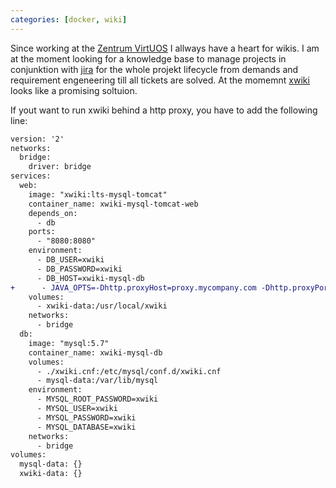 ```yaml
---
categories: [docker, wiki]
---
```

Since working at the [Zentrum VirtUOS](https://www.virtuos.uni-osnabrueck.de/zentrum_fuer_digitale_lehre_campus_management_und_hochschuldidaktik.html) I allways have a heart for wikis. I am at the moment looking for a knowledge base to manage projects in conjunktion with [jira](https://www.atlassian.com/software/jira) for the whole projekt lifecycle from demands and requirement engeneering till all tickets are solved. At the momemnt [xwiki](https://www.xwiki.org/xwiki/bin/view/Main/WebHome) looks like a promising soltuion. 

If yout want to run xwiki behind a http proxy, you have to add the following line:

```diff
version: '2'
networks:
  bridge:
    driver: bridge
services:
  web:
    image: "xwiki:lts-mysql-tomcat"
    container_name: xwiki-mysql-tomcat-web
    depends_on:
      - db
    ports:
      - "8080:8080"
    environment:
      - DB_USER=xwiki
      - DB_PASSWORD=xwiki
      - DB_HOST=xwiki-mysql-db
+      - JAVA_OPTS=-Dhttp.proxyHost=proxy.mycompany.com -Dhttp.proxyPort=7777 -Dhttps.proxyHost=proxy.mycompany.com -Dhttps.proxyPort=7777
    volumes:
      - xwiki-data:/usr/local/xwiki
    networks:
      - bridge
  db:
    image: "mysql:5.7"
    container_name: xwiki-mysql-db
    volumes:
      - ./xwiki.cnf:/etc/mysql/conf.d/xwiki.cnf
      - mysql-data:/var/lib/mysql
    environment:
      - MYSQL_ROOT_PASSWORD=xwiki
      - MYSQL_USER=xwiki
      - MYSQL_PASSWORD=xwiki
      - MYSQL_DATABASE=xwiki
    networks:
      - bridge
volumes:
  mysql-data: {}
  xwiki-data: {}

```